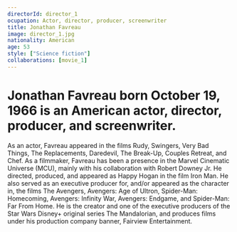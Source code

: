 ```yaml
---
directorId: director_1
ocupation: Actor, director, producer, screenwriter
title: Jonathan Favreau
image: director_1.jpg
nationality: American
age: 53
style: ["Science fiction"]
collaborations: [movie_1]
---
```


# Jonathan Favreau born October 19, 1966 is an American actor, director, producer, and screenwriter.
As an actor, Favreau appeared in the films Rudy, Swingers, Very Bad Things, The Replacements, Daredevil, The Break-Up, Couples Retreat, and Chef.
As a filmmaker, Favreau has been a presence in the Marvel Cinematic Universe (MCU), mainly with his collaboration with Robert Downey Jr. He directed, produced, and appeared as Happy Hogan in the film Iron Man.
He also served as an executive producer for, and/or appeared as the character in, the films The Avengers, Avengers: Age of Ultron, Spider-Man: Homecoming, Avengers: Infinity War, Avengers: Endgame, and Spider-Man: Far From Home. He is the creator and one of the executive producers of the Star Wars Disney+ original series The Mandalorian, and produces films under his production company banner, Fairview Entertainment.
